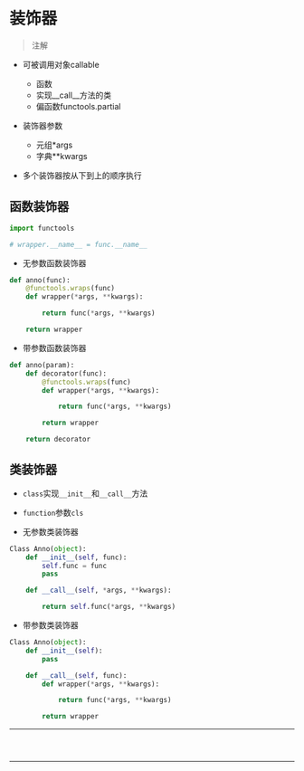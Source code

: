 # 装饰器
> 注解

- 可被调用对象callable
    - 函数
    - 实现__call__方法的类
    - 偏函数functools.partial

- 装饰器参数
    - 元组*args
    - 字典**kwargs

- 多个装饰器按从下到上的顺序执行


## 函数装饰器
```py
import functools

# wrapper.__name__ = func.__name__
```


- 无参数函数装饰器
```py
def anno(func):
    @functools.wraps(func)
    def wrapper(*args, **kwargs):

        return func(*args, **kwargs)

    return wrapper
```

- 带参数函数装饰器
```py
def anno(param):
    def decorator(func):
        @functools.wraps(func)
        def wrapper(*args, **kwargs):

            return func(*args, **kwargs)

        return wrapper

    return decorator
```

## 类装饰器

- `class`实现`__init__`和`__call__`方法
- `function`参数`cls`


- 无参数类装饰器

```py
Class Anno(object):
    def __init__(self, func):
        self.func = func
        pass

    def __call__(self, *args, **kwargs):

        return self.func(*args, **kwargs)
```

- 带参数类装饰器
```py
Class Anno(object):
    def __init__(self):
        pass

    def __call__(self, func):
        def wrapper(*args, **kwargs):

            return func(*args, **kwargs)

        return wrapper
```


---




```



```

---